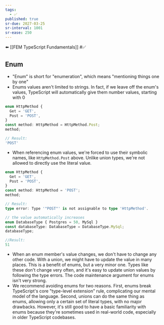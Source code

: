 ```yaml
---
tags:
  - ✅
published: true
sr-due: 2027-03-25
sr-interval: 1001
sr-ease: 250
---
```

⬅️ [[FEM TypeScript Fundamentals]]
#✅ 

## Enum
- "Enum" is short for "enumeration", which means "mentioning things one by one"
- Enums values aren't limited to strings. In fact, if we leave off the enum's values, TypeScript will automatically give them number values, starting with 0
```ts
enum HttpMethod {
  Get = 'GET',
  Post = 'POST',
}
const method: HttpMethod = HttpMethod.Post;
method;

// Result:
'POST'
```
- When referencing enum values, we're forced to use their symbolic names, like `HttpMethod.Post` above. Unlike union types, we're not allowed to directly use the literal value.
```ts
enum HttpMethod {
  Get = 'GET',
  Post = 'POST',
}
const method: HttpMethod = 'POST';
method;

// Result:
type error: Type '"POST"' is not assignable to type 'HttpMethod'.

// the value automatically increases
enum DatabaseType { Postgres = 50, MySql }
const databaseType: DatabaseType = DatabaseType.MySql;
databaseType;

//Result:
51
```
- When an enum member's value changes, we don't have to change any other code. With a union, we might have to update the value in many places. This is a benefit of enums, but a very minor one. Types like these don't change very often, and it's easy to update union values by following the type errors. The code maintenance argument for enums isn't very strong.
- We recommend avoiding enums for two reasons. First, enums break TypeScript's core "type-level extension" rule, complicating our mental model of the language. Second, unions can do the same thing as enums, allowing only a certain set of literal types, with no major drawbacks. However, it's still good to have a basic familiarity with enums because they're sometimes used in real-world code, especially in older TypeScript codebases.